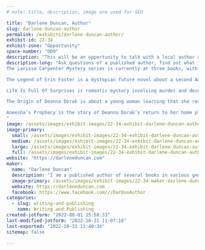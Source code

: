```yaml
---
# note: title, description, image are used for SEO

title: "Darlene Duncan, Author"
slug: darlene-duncan-author
permalink: /exhibits/darlene-duncan-author/
exhibit-id: 22-34
exhibit-zone: "Opportunity"
space-number: "OD9"
description: "This will be an opportunity to talk with a local author and get a signed copy of her books."
description-long: "Ask questions of a published author, find out what it takes to write, publish, design a book cover and read a book for audio.
The Larissa Carpenter Mystery series is currently at three books, with a fourth in the works. It starts with A New Beginning in Coventry Beach, followed by Lust & Distrust, and Fatal Misunderstanding. The series follows the adventures of Larissa Carpenter. According to Detective Angela Murdoch, Larissa reports more dead bodies to her than the 911 dispatcher. Both Larissa and Det. Murdoch are in denial about being attracted to one another. Harriet, the owner of a café named My Place, is determined to get them together. 

The Legend of Erin Foster is a dystopian future novel about a second American Revolution brought about by the country being run by religious zealots. In Erin’s eyes, you’re either part of the solution or you’re part of the problem.

Life Is Full Of Surprises is romantic mystery involving murder and deception.

The Origin of Deanna Dorak is about a young woman learning that she really is from another planet and realizing that she can needs to return there.

Aneesha’s Prophecy is the story of Deanna Dorak’s return to her home planet and her fight to return to the throne of Nedamla.
"
image: /assets/images/exhibit-images/22-34-exhibit-darlene-duncan-author-collage-large.png
image-primary: 
  small: /assets/images/exhibit-images/22-34-exhibit-darlene-duncan-author-collage-small.png
  medium: /assets/images/exhibit-images/22-34-exhibit-darlene-duncan-author-collage-medium.png
  large: /assets/images/exhibit-images/22-34-exhibit-darlene-duncan-author-collage-large.png
  full: /assets/images/exhibit-images/22-34-exhibit-darlene-duncan-author-collage-full.png
website: "https://darleneduncan.com"
maker: 
  name: "Darlene Duncan"
  description: "I am a published author of several books in various genres. I not only write the books, I design the covers and I&#039;m in the process of reading my books for Audible."
  image-primary: /assets/images/exhibit-images/22-34-maker-darlene-duncan-author-img-0779-cropped-revised-medium.jpg
  website: https://darleneduncan.com
  facebook: https://www.facebook.com///DarDunAuthor
categories: 
  - slug: writing-and-publishing
    name: Writing and Publishing
created-jotform: "2022-08-01 15:58:33"
last-modified-jotform: "2022-10-31 11:07:16"
last-exported: "2022-10-31 11:40:34"
sitemap: false

---
```

